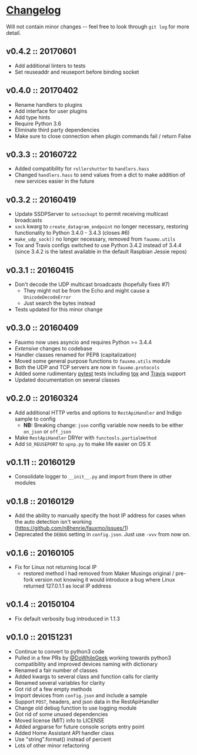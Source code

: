 # [Changelog](https://keepachangelog.com)

Will not contain minor changes -- feel free to look through `git log` for
more detail.

## v0.4.2 :: 20170601

- Add additional linters to tests
- Set reuseaddr and reuseport before binding socket

## v0.4.0 :: 20170402

- Rename handlers to plugins
- Add interface for user plugins
- Add type hints
- Require Python 3.6
- Eliminate third party dependencies
- Make sure to close connection when plugin commands fail / return False

## v0.3.3 :: 20160722

- Added compatibility for `rollershutter` to `handlers.hass`
- Changed `handlers.hass` to send values from a dict to make addition of new
  services easier in the future

## v0.3.2 :: 20160419

- Update SSDPServer to `setsockopt` to permit receiving multicast broadcasts
- `sock` kwarg to `create_datagram_endpoint` no longer necessary, restoring
  functionality to Python 3.4.0 - 3.4.3 (closes #6)
- `make_udp_sock()` no longer necessary, removed from `fauxmo.utils`
- Tox and Travis configs switched to use Python 3.4.2 instead of 3.4.4 (since
  3.4.2 is the latest available in the default Raspbian Jessie repos)

## v0.3.1 :: 20160415

- Don't decode the UDP multicast broadcasts (hopefully fixes #7)
    - They might not be from the Echo and might cause a `UnicodeDecodeError`
    - Just search the bytes instead
- Tests updated for this minor change

## v0.3.0 :: 20160409

- Fauxmo now uses asyncio and requires Python >= 3.4.4
- *Extensive* changes to codebase
- Handler classes renamed for PEP8 (capitalization)
- Moved some general purpose functions to `fauxmo.utils` module
- Both the UDP and TCP servers are now in `fauxmo.protocols`
- Added some rudimentary [pytest](http://pytest.org/latest) tests including [tox](http://tox.readthedocs.org/en/latest) and [Travis](https://travis-ci.org/) support
- Updated documentation on several classes

## v0.2.0 :: 20160324

- Add additional HTTP verbs and options to `RestApiHandler` and Indigo sample
  to config
    - **NB:** Breaking change: `json` config variable now needs to be either
      `on_json` or `off_json`
- Make `RestApiHandler` DRYer with `functools.partialmethod`
- Add `SO_REUSEPORT` to `upnp.py` to make life easier on OS X

## v0.1.11 :: 20160129

- Consolidate logger to `__init__.py` and import from there in other modules

## v0.1.8 :: 20160129

- Add the ability to manually specify the host IP address for cases when the
  auto detection isn't working (https://github.com/n8henrie/fauxmo/issues/1)
- Deprecated the `DEBUG` setting in `config.json`. Just use `-vvv` from now on.

## v0.1.6 :: 20160105

- Fix for Linux not returning local IP
    - restored method I had removed from Maker Musings original / pre-fork
      version not knowing it would introduce a bug where Linux returned
      127.0.1.1 as local IP address

## v0.1.4 :: 20150104

- Fix default verbosity bug introduced in 1.1.3

## v0.1.0 :: 20151231

- Continue to convert to python3 code
- Pulled in a few PRs by [@DoWhileGeek](https://github.com/DoWhileGeek) working
towards python3 compatibility and improved devices naming with dictionary
- Renamed a fair number of classes
- Added kwargs to several class and function calls for clarity
- Renamed several variables for clarity
- Got rid of a few empty methods
- Import devices from `config.json` and include a sample
- Support `POST`, headers, and json data in the RestApiHandler
- Change old debug function to use logging module
- Got rid of some unused dependencies
- Moved license (MIT) info to LICENSE
- Added argparse for future console scripts entry point
- Added Home Assistant API handler class
- Use "string".format() instead of percent
- Lots of other minor refactoring
